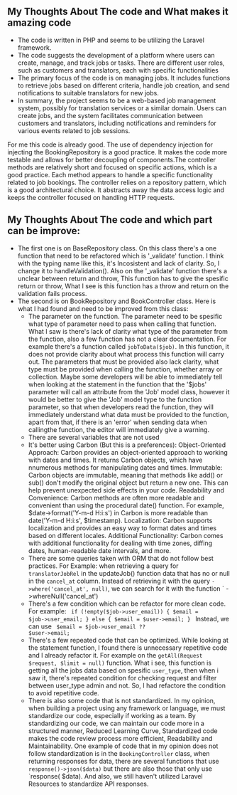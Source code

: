 ## My Thoughts About The code and What makes it amazing code
- The code is written in PHP and seems to be utilizing the Laravel framework.
- The code suggests the development of a platform where users can create, manage, and track jobs or tasks. There are different user roles, such as customers and translators, each with specific functionalities
- The primary focus of the code is on managing jobs. It includes functions to retrieve jobs based on different criteria, handle job creation, and send notifications to suitable translators for new jobs.
- In summary, the project seems to be a web-based job management system, possibly for translation services or a similar domain. Users can create jobs, and the system facilitates communication between customers and translators, including notifications and reminders for various events related to job sessions.

For me this code is already good. The use of dependency injection for injecting the BookingRepository is a good practice. It makes the code more testable and allows for better decoupling of components.The controller methods are relatively short and focused on specific actions, which is a good practice. Each method appears to handle a specific functionality related to job bookings. The controller relies on a repository pattern, which is a good architectural choice. It abstracts away the data access logic and keeps the controller focused on handling HTTP requests.

## My Thoughts About The code and which part can be improve:
* The first one is on BaseRepository class. On this class there's a one function that need to be refactored which is '_validate' function. I think with the typing name like this, it's Incosistent and lack of clarity. So, I change it to handleValidation(). Also on the '_validate' function there's a unclear between return and throw, This function has to give the spesific return or throw, What I see is this function has a throw and return on the validation fails process.
* The second is on BookRepository and BookController class. Here is what I had found and need to be improved from this class:
  * The parameter on the function. The parameter need to be spesific what type of parameter need to pass when calling that function. What I saw is there's lack of clarity
    what type of the parameter from the function, also a few function has not a clear documentation. For example there's a function called `jobToData($job)`. In this
    function, it does not provide clarity about what process this function will carry out. The parameters that must be provided also lack clarity, what type must be provided
    when calling the function, whether array or collection. Maybe some developers will be able to immediately tell when looking at the statement in the function that the
    '$jobs' parameter will call an attribute from the 'Job' model class, however it would be better to give the 'Job' model type to the function parameter, so that when
    developers
    read the function, they will immediately understand what data must be provided to the function, apart from that, if there is an 'error' when sending data when callingthe 
    function, the editor will immediately give a warning.
  * There are several variables that are not used
  *  It's better using Carbon (But this is a preferences): Object-Oriented Approach: Carbon provides an object-oriented approach to working with dates and times. It returns
     Carbon objects, which have nnumerous methods for manipulating dates and times. Immutable: Carbon objects are immutable, meaning that methods like add() or sub() don't
     modify the original object
     but return a new one. This can help prevent unexpected side effects in your code.
     Readability and Convenience: Carbon methods are often more readable and convenient than using the procedural date() function. For example, $date->format('Y-m-d H:i:s')
     in Carbon is more readable than date('Y-m-d H:i:s', $timestamp).
     Localization: Carbon supports localization and provides an easy way to format dates and times based on different locales.
     Additional Functionality: Carbon comes with additional functionality for dealing with time zones, diffing dates, human-readable date intervals, and more.
  * There are some queries taken with ORM that do not follow best practices. For Example: when retrieving a query for `translatorJobRel` in the updateJob() function data
    that has no or null in the `cancel_at` column. Instead of retrieving it with the query `->where('cancel_at', null)`, we can search for it with the function `
    ->whereNull('cancel_at')
  * There's a few condition which can be refactor for more clean code. For example:
    <code>
    if (!empty($job->user_email)) {
            $email = $job->user_email;
        } else {
            $email = $user->email;
        }
    </code>
    Instead, we can use
    <code>
    $email = $job->user_email ?? $user->email;
    </code>
  * There's a few repeated code that can be optimized. While looking at the statement function, I found there is unnecessary repetitive code and I already refactor it. For
    example on the `getAll(Request $request, $limit = null)` function. What i see, this function is getting all the jobs data based on spesific `user_type`, then when i saw
    it, there's repeated condition for checking request and filter between user_type admin and not. So, I had refactore the condition to avoid repetitive code.
  * There is also some code that is not standardized. In my opinion, when building a project using any framework or language, we must standardize our code, especially if
    working as a team. By standardizing our code, we can maintain our code more in a structured manner, Reduced Learning Curve, Standardized code makes the code review
    process more efficient, Readability and Maintainability. One example of code that in my opinion does not follow standardization is in the `BookingController` class, when
    returning responses for data, there are several functions that use `response()->json($data)` but there are also those that only use `response( $data). And also, we still
    haven't utilized Laravel Resources to standardize API responses.

